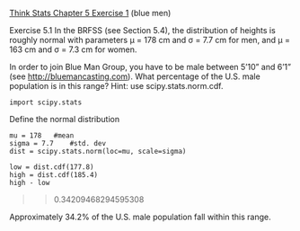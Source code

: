 [Think Stats Chapter 5 Exercise 1](http://greenteapress.com/thinkstats2/html/thinkstats2006.html#toc50) (blue men)

Exercise 5.1 
In the BRFSS (see Section 5.4), the distribution of heights is roughly normal with parameters µ = 178 cm and σ = 7.7 cm for men, and µ = 163 cm and σ = 7.3 cm for women.

In order to join Blue Man Group, you have to be male between 5’10” and 6’1” (see http://bluemancasting.com). What percentage of the U.S. male population is in this range? Hint: use scipy.stats.norm.cdf.

```
import scipy.stats
```

Define the normal distribution

```
mu = 178   #mean
sigma = 7.7    #std. dev
dist = scipy.stats.norm(loc=mu, scale=sigma)

low = dist.cdf(177.8)
high = dist.cdf(185.4)
high - low
```

>> 0.34209468294595308

Approximately 34.2% of the U.S. male population fall within this range.

